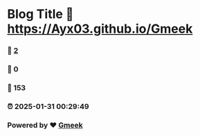 # Blog Title :link: https://Ayx03.github.io/Gmeek 
### :page_facing_up: [2](https://Ayx03.github.io/Gmeek/tag.html) 
### :speech_balloon: 0 
### :hibiscus: 153 
### :alarm_clock: 2025-01-31 00:29:49 
### Powered by :heart: [Gmeek](https://github.com/Meekdai/Gmeek)
